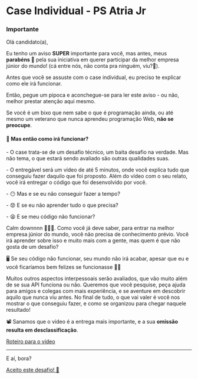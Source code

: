 # Case Individual - PS Atria Jr

### Importante
<p>Olá candidato(a),</p>
<p>Eu tenho um aviso <strong>SUPER</strong> importante para você, mas antes, meus <strong>parabéns 🎉</strong> pela sua iniciativa em querer participar da melhor empresa júnior do mundo! (cá entre nós, não conta pra ninguém, viu?🤫).</p>
<p>Antes que você se assuste com o case individual, eu preciso te explicar como ele irá funcionar.</p>
<p>Então, pegue um pipoca e aconchegue-se para ler este aviso - ou não, melhor prestar atenção aqui mesmo.</p>
<p>Se você é um bixo que nem sabe o que é programação ainda, ou até mesmo um veterano que nunca aprendeu programação Web, <strong>não se preocupe</strong>.</p>
<h4> 🤔 Mas então como irá funcionar?</h4>
<p>- O case trata-se de um desafio técnico, um baita desafio na verdade. Mas não tema, o que estará sendo avaliado são outras qualidades suas.</p>
<p>- O entregável será um vídeo de até 5 minutos, onde você explica tudo que conseguiu fazer daquilo que foi proposto. Além do vídeo com o seu relato, você irá entregar o código que foi desenvolvido por você. </p>
<p>- 😶 Mas e se eu não conseguir fazer a tempo?</p>
<p>- 😟 E se eu não aprender tudo o que precisa?</p>
<p>- 😫 E se meu código não funcionar? </p>
<p>Calm downnnn 💆🏻‍♀️. Como você já deve saber, para entrar na melhor empresa júnior do mundo, você não precisa de conhecimento prévio. Você irá aprender sobre isso e muito mais com a gente, mas quem é que não gosta de um desafio?</p>
<p>🖥️ Se seu código não funcionar, seu mundo não irá acabar, apesar que eu e você ficaríamos bem felizes se funcionasse 😶‍🌫️</p>
<p>Muitos outros aspectos interpessoais serão avaliados, que vão muito além de se sua API funciona ou não. Queremos que você pesquise, peça ajuda para amigos e colegas com mais experiência, e se aventure em descobrir aquilo que nunca viu antes. No final de tudo, o que vai valer é você nos mostrar o que conseguiu fazer, e como se organizou para chegar naquele resultado!</p>
<p>📽️ Sanamos que o vídeo é a entrega mais importante, e a sua <strong>omissão resulta em desclassificação</strong>.</p>
<a href="./instructions/roteiro.md">Roteiro para o vídeo</a>

---

<p>E aí, bora?</p>
<p><a href="./instructions/desafio.md">Aceito este desafio! 🚀</a></p>
